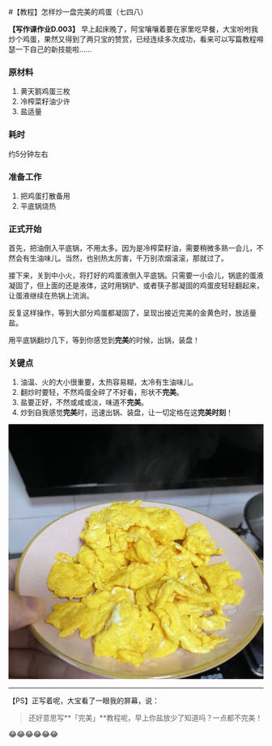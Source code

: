 #【教程】怎样炒一盘完美的鸡蛋（七四八）

**【写作课作业D.003】**
早上起床晚了，阿宝嚷嚷着要在家里吃早餐，大宝吩咐我炒个鸡蛋，果然又得到了两只宝的赞赏，已经连续多次成功，看来可以写篇教程嘚瑟一下自己的新技能啦……

### 原材料
1. 黄天鹅鸡蛋三枚
2. 冷榨菜籽油少许
3. 盐适量

### 耗时

约5分钟左右

### 准备工作

1. 把鸡蛋打散备用
2. 平底锅烧热

### 正式开始

首先，把油倒入平底锅，不用太多。因为是冷榨菜籽油，需要稍微多熟一会儿，不然会有生油味儿。当然，也别热太厉害，千万别浓烟滚滚，那就过了。

接下来，关到中小火，将打好的鸡蛋液倒入平底锅。只需要一小会儿，锅底的蛋液凝固了，但上面的还是液体，这时用锅铲、或者筷子那凝固的鸡蛋皮轻轻翻起来，让蛋液继续在热锅上流淌。

反复这样操作，等到大部分鸡蛋都凝固了，呈现出接近完美的金黄色时，放适量盐。

用平底锅翻炒几下，等到你感觉到**完美**的时候，出锅，装盘！

### 关键点

1. 油温、火的大小很重要，太热容易糊，太冷有生油味儿。
2. 翻炒时要轻，不然鸡蛋全碎了不好看，形状不**完美**。
3. 盐要正好，不然或咸或淡，味道不**完美**。
4. 炒到自我感觉**完美**时，迅速出锅、装盘，让一切定格在这**完美时刻**！

![](perfect_scrambled_eggs.jpg)



----

【PS】正写着呢，大宝看了一眼我的屏幕，说：

> 还好意思写**「完美」**教程呢，早上你盐放少了知道吗？一点都不完美！

😂😂😂😂😂😂